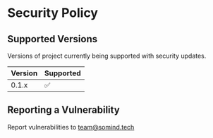 # Security Policy

## Supported Versions

Versions of project currently being supported with security updates.

| Version | Supported          |
| ------- | ------------------ |
| 0.1.x   | :white_check_mark: |

## Reporting a Vulnerability

Report vulnerabilities to team@somind.tech

